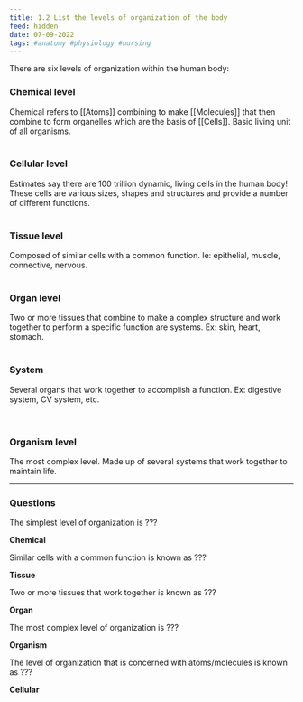 ```yaml
---
title: 1.2 List the levels of organization of the body
feed: hidden
date: 07-09-2022
tags: #anatomy #physiology #nursing
---
```


There are six levels of organization within the human body:

### **Chemical level**
  
Chemical refers to [[Atoms]] combining to make [[Molecules]] that then combine to form organelles which are the basis of [[Cells]]. Basic living unit of all organisms.
 <br><br>
### **Cellular level**
  
Estimates say there are 100 trillion dynamic, living cells in the human body! These cells are various sizes, shapes and structures and provide a number of different functions.
  <br> <br>
### **Tissue level**
  
  Composed of similar cells with a common function. Ie: epithelial, muscle, connective, nervous.
  <br> <br>
### **Organ level**
  
  Two or more tissues that combine to make a complex structure and work together to perform a specific function are systems. Ex: skin, heart, stomach.
  <br> <br>
### **System**
  
Several organs that work together to accomplish a function. Ex: digestive system, CV system, etc.  
  <br> 
### **Organism level**

The most complex level. Made up of several systems that work together to maintain life.

---------

### Questions

The simplest level of organization is ???

**Chemical**

Similar cells with a common function is known as ???

**Tissue**

Two or more tissues that work together is known as ???

**Organ**

The most complex level of organization is ???

**Organism**

The level of organization that is concerned with atoms/molecules is known as ???

**Cellular**
